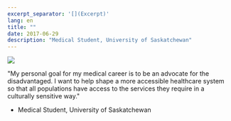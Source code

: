 ```yaml
---
excerpt_separator: '[](Excerpt)'
lang: en
title: ""
date: 2017-06-29
description: "Medical Student, University of Saskatchewan"
---
```


![](/images/humans-of-medicine/10th-post.jpeg)

"My personal goal for my medical career is to be an advocate for the disadvantaged. I want to help shape a more accessible healthcare system so that all populations have access to the services they require in a culturally sensitive way." 

- Medical Student, University of Saskatchewan 